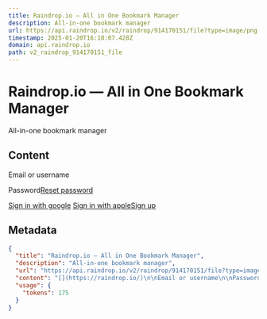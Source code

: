 ```yaml
---
title: Raindrop.io — All in One Bookmark Manager
description: All-in-one bookmark manager
url: https://api.raindrop.io/v2/raindrop/914170151/file?type=image/png
timestamp: 2025-01-20T16:18:07.428Z
domain: api.raindrop.io
path: v2_raindrop_914170151_file
---
```


# Raindrop.io — All in One Bookmark Manager


All-in-one bookmark manager


## Content

[](https://raindrop.io/)

Email or username

Password[Reset password](https://app.raindrop.io/account/lost)

[Sign in with google](https://api.raindrop.io/v1/auth/google?redirect=https%3A%2F%2Fapi.raindrop.io%2Fv2%2Fraindrop%2F914170151%2Ffile%3Ftype%3Dimage%2Fpng) [Sign in with apple](https://api.raindrop.io/v1/auth/apple?redirect=https%3A%2F%2Fapi.raindrop.io%2Fv2%2Fraindrop%2F914170151%2Ffile%3Ftype%3Dimage%2Fpng)[Sign up](https://app.raindrop.io/account/signup)

## Metadata

```json
{
  "title": "Raindrop.io — All in One Bookmark Manager",
  "description": "All-in-one bookmark manager",
  "url": "https://api.raindrop.io/v2/raindrop/914170151/file?type=image/png",
  "content": "[](https://raindrop.io/)\n\nEmail or username\n\nPassword[Reset password](https://app.raindrop.io/account/lost)\n\n[Sign in with google](https://api.raindrop.io/v1/auth/google?redirect=https%3A%2F%2Fapi.raindrop.io%2Fv2%2Fraindrop%2F914170151%2Ffile%3Ftype%3Dimage%2Fpng) [Sign in with apple](https://api.raindrop.io/v1/auth/apple?redirect=https%3A%2F%2Fapi.raindrop.io%2Fv2%2Fraindrop%2F914170151%2Ffile%3Ftype%3Dimage%2Fpng)[Sign up](https://app.raindrop.io/account/signup)",
  "usage": {
    "tokens": 175
  }
}
```
